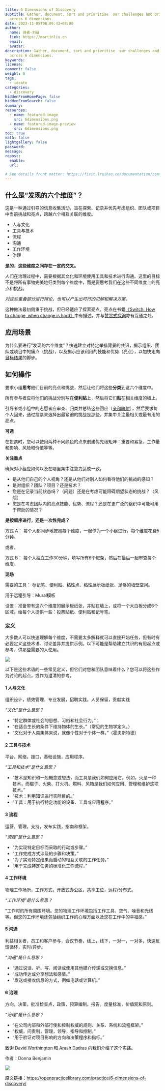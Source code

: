 ```yaml
---
title: 6 Dimensions of Discovery
subtitle: Gather, document, sort and prioritise  our challenges and bright spots
  across 6 dimensions.
date: 2023-11-05T08:09:43+08:00
author:
  name: 译者-刘征
  link: https://martinliu.cn
  email:
  avatar:
description: Gather, document, sort and prioritise  our challenges and bright spots
  across 6 dimensions.
keywords:
license:
comment: false
weight: 0
tags:
  - ideate
categories: 
  - discovery
hiddenFromHomePage: false
hiddenFromSearch: false
summary:
resources:
  - name: featured-image
    src: 6dimensions.png
  - name: featured-image-preview
    src: 6dimensions.png
toc: true
math: false
lightgallery: false
password:
message:
repost:
  enable: 
  url:

# See details front matter: https://fixit.lruihao.cn/documentation/content-management/introduction/#front-matter
---
```


<!--more-->

## 什么是“发现的六个维度”？

这是一种通过引导的信息收集活动，旨在探索、记录并优先考虑组织、团队或项目中当前挑战和亮点，跨越六个相互关联的维度。

* 人与文化
* 工具与技术
* 流程
* 沟通
* 工作环境
* 治理

**是的，这些维度之间存在一定的交叉。**

人们在治理过程中，需要根据其文化和环境使用工具和技术进行沟通。这里的目标不是将所有事物完美地归类到每个维度中，而是要思考我们在这些不同维度上的亮点和挑战。

*对这些重叠部分进行辩论，也可以产生出可行的见解和解决方案。*

这种做法最初侧重于挑战，但已经适应了探索亮点。亮点在书籍[《Switch: How to change, when change is hard》](https://heathbrothers.com/books/switch/)中有描述，并与[赞赏式探询](https://en.wikipedia.org/wiki/Appreciative_inquiry)亦有互通之处。

## 应用场景

为什么要进行“发现的六个维度”？快速建立对特定举措背景的共识，揭示组织、团队或项目中的痛点（挑战），以及揭示应该利用的技能和优势（亮点），以加快走向[目标结果](https://openpracticelibrary.com/practice/target-outcomes/)的脚步。

## 如何操作

要求小组**思考**他们目前的亮点和挑战，然后让他们将这些**分类**到这六个维度中。

所有参与者应将他们的挑战分别写在**便利贴**上，然后将它们**贴**在相关维度的墙上。

引导者或小组中的志愿者应审查、归类并总结这些回应（[亲和映射](https://openpracticelibrary.com/practice/affinity-mapping/)），然后要求每个人回来，通过投票来选择出最紧迫的挑战是那些，并集中关注最相关或最有用的亮点。

**可选**

在投票时，您可以使用两种不同颜色的点来创建优先级矩阵：重要和紧急、工作量和影响、风险和价值等等。

**关注重点**

确保对小组应如何以及在哪里集中注意力达成一致。

* 是从他们自己的个人视角？还是从他们对别人如何看待他们的挑战的感知？
* 是对组织？团队？项目？还是技术？
* 您是在记录当前状态吗？（问题）还是在考虑可能阻碍期望状态的挑战？（风险）
* 您是在考虑团队内的亮点技能、优势、流程？还是在更广泛的组织中可能可用于帮助的情况？

**是按顺序进行，还是一次性完成？**

方式 A： 每个人都同步地按照每个维度，一起作为一个小组进行，每个维度花费5分钟。

或者。

方式 B： 每个人独立工作30分钟，填写所有6个框架，然后在最后一起审查每个维度。

**现场**

需要的工具： 标记笔、便利贴、粘性点、粘性展示板纸张、足够的墙壁空间。

用于远程引导：Mural模板

设置：准备带有这六个维度的展示板纸张，并贴在墙上，或将一个大白板分成6个区域。给每个人提供一些：投票贴纸、便利贴和记号笔。

### 定义

大多数人可以快速理解每个维度，不需要太多解释就可以直接开始任务，但有时有必要定义这些术语、讨论差异并提供示例。以下可能是帮助建立共识的有用起点或参考，供那些需要的人使用。

![](6dimensions.png)

以下是这些术语的一些常见定义，但它们对您和团队意味着什么？您可以将这些作为讨论的起点，或作为澄清的参考。

#### 1 人与文化

组织设计，绩效管理，专业发展，招聘实践，人员保留，贡献实践

*“文化”是什么意思？*

* “特定群体或社会的思想、习俗和社会行为。”；
* “在适合生长的条件下维持物体的生长。”（常见的生物学定义。）
* “文化对于人类集体来说，就像个性对于个体一样。”（霍夫斯特德）

#### 2 工具与技术

平台，网络，接口，基础设施，应用程序。

*“工具和技术”是什么意思？*

* “技术是知识和一般概念或想法，而工具是我们如何应用它。例如，火是一种技术，而棍子、火柴、打火机、燃料、风箱是我们如何应用、管理和维护这项技术。”
* “技术：利用知识进行实际目的。”
* “工具：用于执行特定功能的设备、工具或应用程序。”

#### 3 流程

运营，管理，支持，发布实践，指南和框架。

*“流程”是什么意思？*

* “为实现特定目标而采取的行动或步骤。”
* “工作完成方式涉及的步骤和决策。”
* “为了实现特定结果而启动的相互关联的工作任务。”
* “用于完成特定任务的标准化工作流程。”

#### 4 工作环境

物理工作场所，工作方式，开放式办公区，共享工位，远程/分布式。

*“工作环境”是什么意思？*

“工作时的所有周围环境。您的物理工作环境包括工作工具、空气、噪音和光线等。但您的工作环境还包括组织工作的心理方面以及您在工作中的幸福感。”

#### 5 沟通

利益相关者，员工和客户参与，会议节奏，线上，线下，一对一，一对多，快速反馈循环，实时/异步。

*“沟通”是什么意思？*

* “通过说话、听、写、阅读或使用其他媒介传递或交换信息。”
* “成功传达或分享想法和感情。”
* “发送或接收信息的方式，例如电话或计算机。”

#### 6 治理

方向，决策，批准检查点，政策，预算编制，报告，度量标准，价值观和原则。

*“治理”是什么意思？*

* “在公司内部和外部行使和控制权威的规则、关系、系统和流程框架。”
* “权威，问责制，管理，领导，指导和控制。”
* “用于验证对项目影响的方向和决策程序和指标。”

致谢 [David Worthington](https://www.linkedin.com/in/david-worthington-2b65b84/) 和 [Arash Dadras](https://www.linkedin.com/in/arash-dadras/) 向我们介绍了这个实践。


作者：Donna Benjamin

![](https://github.com/kattekrab.png)

原文链接：<https://openpracticelibrary.com/practice/6-dimensions-of-discovery/>
